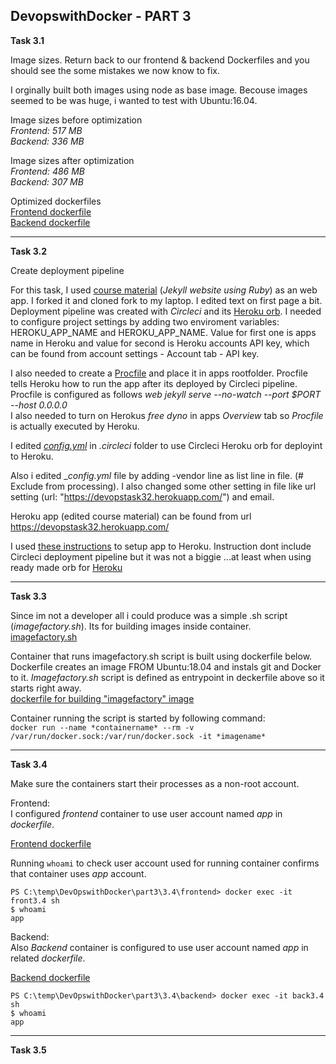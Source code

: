 ## DevopswithDocker - PART 3

**Task 3.1**

Image sizes. Return back to our frontend & backend Dockerfiles and you should see the some mistakes we now know to fix.

I orginally built both images using node as base image. Becouse images seemed to be was huge, i wanted to test with Ubuntu:16.04.  

Image sizes before optimization  
_Frontend: 517 MB_  
_Backend:  336 MB_  

Image sizes after optimization  
_Frontend: 486 MB_  
_Backend:  307 MB_  


Optimized dockerfiles  
[Frontend dockerfile](./3.1/frontend/dockerfile)  
[Backend dockerfile](./3.1/backend/dockerfile)

____________________________________

**Task 3.2**  

Create deployment pipeline  

For this task, I used [course material](https://github.com/docker-hy/docker-hy.github.io) (_Jekyll website using Ruby_) as an web app. I forked it and cloned fork to my laptop. I edited text on first page a bit. Deployment pipeline was created with _Circleci_ and its [Heroku orb](https://circleci.com/orbs/registry/orb/circleci/heroku).  I needed to configure project settings by adding two enviroment variables: HEROKU_APP_NAME and HEROKU_APP_NAME. Value for first one is apps name in Heroku and value for second is Heroku accounts API key, which can be found from account settings - Account tab - API key.  

I also needed to create a [Procfile](./3.2/Procfile) and place it in apps rootfolder. Procfile tells Heroku how to run the app after its deployed by Circleci pipeline. Procfile is configured as follows _web
jekyll serve --no-watch --port $PORT --host 0.0.0.0_  
I also needed to turn on Herokus _free dyno_ in apps _Overview_ tab so _Procfile_ is actually executed by Heroku.  

I edited [_config.yml_](./3.2/config.yml) in _.circleci_ folder to use Circleci Heroku orb for deployint to Heroku.  

Also i edited \__config.yml_ file by adding -vendor line as list line in file. (# Exclude from processing). I also changed some other setting in file like url setting (url: "https://devopstask32.herokuapp.com/") and email.

Heroku app (edited course material) can be found from url
https://devopstask32.herokuapp.com/  

I used [these instructions](https://blog.gnclmorais.com/jekyll-heroku-the-simple-way) to setup app to Heroku. Instruction dont include Circleci deployment pipeline but it was not a biggie ...at least when using ready made orb for [Heroku](https://circleci.com/orbs/registry/orb/circleci/heroku)

   

____________________________________


**Task 3.3**  

Since im not a developer all i could produce was a simple .sh script (_imagefactory.sh_). Its for building images inside container.   
[imagefactory.sh](./3.3/imagefactory.sh)  

Container that runs imagefactory.sh script is built using dockerfile below. Dockerfile creates an image FROM Ubuntu:18.04 and instals git and Docker to it. _Imagefactory.sh_ script is defined as entrypoint in deckerfile above so it starts right away.  
[dockerfile for building "imagefactory" image](./3.3/dockerfile)   

Container running the script is started by following command:  
`docker run --name *containername* --rm -v /var/run/docker.sock:/var/run/docker.sock -it *imagename*`

____________________________________


**Task 3.4**  

Make sure the containers start their processes as a non-root account.  

Frontend:  
I configured _frontend_ container to use user account named _app_ in _dockerfile_.  

[Frontend dockerfile](./3.4/front/dockerfile)  

Running `whoami` to check user account used for running container confirms that container uses _app_ account.

````
PS C:\temp\DevOpswithDocker\part3\3.4\frontend> docker exec -it front3.4 sh  
$ whoami  
app
````

Backend:  
Also _Backend_ container is configured to use user account named _app_ in related _dockerfile_.  

[Backend dockerfile](./3.4/back/dockerfile)  

````
PS C:\temp\DevOpswithDocker\part3\3.4\backend> docker exec -it back3.4 sh  
$ whoami  
app
````

____________________________________


**Task 3.5**  


